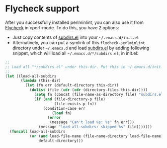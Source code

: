 Flycheck support
====================

After you successfully installed perlminlint, you can also use it
from [Flycheck](http://flycheck.readthedocs.org/en/latest/index.html)
in cperl-mode. To do this, you have 2 options:

* Just copy contents of [subdirs.el] into your `~/.emacs.d/init.el`
* Alternatively, you can put a symlink of this `flycheck-perlminlint`
directory under `~/.emacs.d` and
load [subdirs.el] by adding following snippet, which will load all
`~/.emacs.d/*/subdirs.el`, in init.el:

```lisp
;;
;; Load all "*/subdirs.el" under this-dir. Put this in ~/.emacs.d/init.el
;;
(let ((load-all-subdirs
       (lambda (this-dir)
         (let (fn err (default-directory this-dir))
           (dolist (file (cdr (cdr (directory-files this-dir))))
             (setq fn (concat (file-name-as-directory file) "subdirs.el"))
             (if (and (file-directory-p file)
                      (file-exists-p fn))
                 (condition-case err
                     (load fn)
                   (error
                    (message "Can't load %s: %s" fn err)))
               (message "load-all-subdirs: skipped %s" file)))))))
  (funcall load-all-subdirs
           (or (and load-file-name (file-name-directory load-file-name))
               default-directory)))
```

[subdirs.el]: subdirs.el
